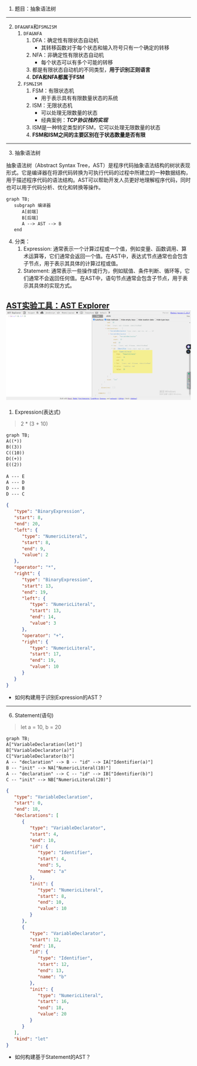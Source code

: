 1. 题目：抽象语法树
---
2. `DFA&NFA`和`FSM&ISM`
   1. `DFA&NFA`
      1. DFA：确定性有限状态自动机
         + 其转移函数对于每个状态和输入符号只有一个确定的转移
      2. NFA：非确定性有限状态自动机
         + 每个状态可以有多个可能的转移
      3. 都是有限状态自动机的不同类型，**用于识别正则语言**
      4. **DFA和NFA都属于FSM**
   2. `FSM&ISM`
      1. FSM：有限状态机
         + 用于表示具有有限数量状态的系统
      2. ISM：无限状态机
         + 可以处理无限数量的状态
         + 经典案例：***TCP协议栈的实现***
      3. ISM是一种特定类型的FSM，它可以处理无限数量的状态
      4. **FSM和ISM之间的主要区别在于状态数量是否有限**
---

3. 抽象语法树

抽象语法树（Abstract Syntax Tree，AST）是程序代码抽象语法结构的树状表现形式。它是编译器在将源代码转换为可执行代码的过程中所建立的一种数据结构，用于描述程序代码的语法结构。AST可以帮助开发人员更好地理解程序代码，同时也可以用于代码分析、优化和转换等操作。

```mermaid
graph TB;
   subgraph 编译器
      A[前端]
      B[后端]
      A --> AST --> B
   end
```

4. 分类：
   1. Expression: 通常表示一个计算过程或一个值，例如变量、函数调用、算术运算等，它们通常会返回一个值。在AST中，表达式节点通常也会包含子节点，用于表示其具体的计算过程或值。
   2. Statement: 通常表示一些操作或行为，例如赋值、条件判断、循环等，它们通常不会返回任何值。在AST中，语句节点通常会包含子节点，用于表示其具体的实现方式。

[AST实验工具：AST Explorer](https://astexplorer.net/)
![AST-Explorer](AST-Explorer.png)
---
1. Expression(表达式)

> 2 * (3 + 10)

```mermaid
graph TB;
A((*))
B((3))
C((10))
D((+))
E((2))

A --- E
A --- D
D --- B
D --- C
```

```json
{
   "type": "BinaryExpression",
   "start": 8,
   "end": 20,
   "left": {
      "type": "NumericLiteral",
      "start": 8,
      "end": 9,
      "value": 2
   },
   "operator": "*",
   "right": {
      "type": "BinaryExpression",
      "start": 13,
      "end": 19,
      "left": {
         "type": "NumericLiteral",
         "start": 13,
         "end": 14,
         "value": 3
      },
      "operator": "+",
      "right": {
         "type": "NumericLiteral",
         "start": 17,
         "end": 19,
         "value": 10
      }
   }
}
```

+ 如何构建用于识别Expression的AST？
---
6. Statement(语句)

> let a = 10, b = 20

```mermaid
graph TB;
A["VariableDeclaration(let)"]
B["VariableDeclarator(a)"]
C["VariableDeclarator(b)"]
A -- "declaration" --> B -- "id" --> IA["Identifier(a)"]
B -- "init" --> NA["NumericLiteral(10)"]
A -- "declaration" --> C -- "id" --> IB["Identifier(b)"]
C -- "init" --> NB["NumericLiteral(20)"]
```

```json
{
   "type": "VariableDeclaration",
   "start": 0,
   "end": 18,
   "declarations": [
      {
         "type": "VariableDeclarator",
         "start": 4,
         "end": 10,
         "id": {
            "type": "Identifier",
            "start": 4,
            "end": 5,
            "name": "a"
         },
         "init": {
            "type": "NumericLiteral",
            "start": 8,
            "end": 10,
            "value": 10
         }
      },
      {
         "type": "VariableDeclarator",
         "start": 12,
         "end": 18,
         "id": {
            "type": "Identifier",
            "start": 12,
            "end": 13,
            "name": "b"
         },
         "init": {
            "type": "NumericLiteral",
            "start": 16,
            "end": 18,
            "value": 20
         }
      }
   ],
   "kind": "let"
}
```

+ 如何构建基于Statement的AST？
